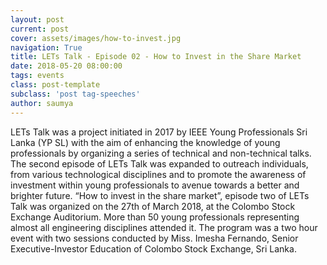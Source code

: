 ```yaml
---
layout: post
current: post
cover: assets/images/how-to-invest.jpg
navigation: True
title: LETs Talk - Episode 02 - How to Invest in the Share Market 
date: 2018-05-20 08:00:00
tags: events
class: post-template
subclass: 'post tag-speeches'
author: saumya
---
```


LETs Talk was a project initiated in 2017 by IEEE Young Professionals Sri Lanka (YP SL) with the aim of enhancing the knowledge of young professionals by organizing a series of technical and non-technical talks. The second episode of LETs Talk was expanded to outreach individuals, from various technological disciplines and to promote the awareness of investment within young professionals to avenue towards a better and brighter future. “How to invest in the share market”, episode two of LETs Talk was organized on the 27th of March 2018, at the Colombo Stock Exchange Auditorium.  More than 50 young professionals representing almost all engineering disciplines attended it. The program was a two hour event with two sessions conducted by Miss. Imesha Fernando, Senior Executive-Investor Education of Colombo Stock Exchange, Sri Lanka.
